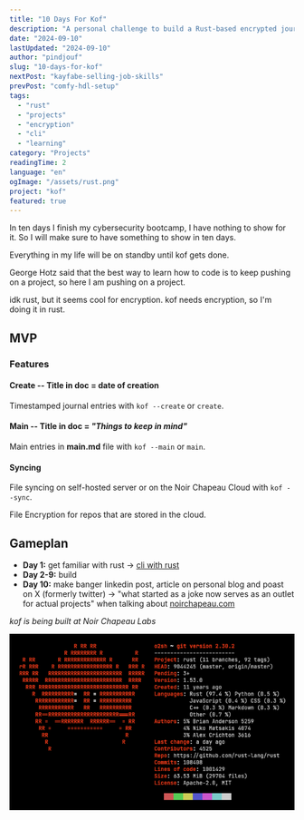 ```yaml
---
title: "10 Days For Kof"
description: "A personal challenge to build a Rust-based encrypted journaling tool in ten days, documenting the journey and learning process."
date: "2024-09-10"
lastUpdated: "2024-09-10"
author: "pindjouf"
slug: "10-days-for-kof"
nextPost: "kayfabe-selling-job-skills"
prevPost: "comfy-hdl-setup"
tags:
  - "rust"
  - "projects"
  - "encryption"
  - "cli"
  - "learning"
category: "Projects"
readingTime: 2
language: "en"
ogImage: "/assets/rust.png"
project: "kof"
featured: true
---
```


In ten days I finish my cybersecurity bootcamp, I have nothing to show for it.
So I will make sure to have something to show in ten days.

Everything in my life will be on standby until kof gets done.

George Hotz said that the best way to learn how to code is to keep pushing on a project, so here I am pushing on a project.

idk rust, but it seems cool for encryption. kof needs encryption, so I'm doing it in rust.

## MVP

### Features

#### Create -- Title in doc = date of creation

Timestamped journal entries with `kof --create` or `create`.

#### Main -- Title in doc = *"Things to keep in mind"*

Main entries in **main.md** file with `kof --main` or `main`.

#### Syncing

File syncing on self-hosted server or on the Noir Chapeau Cloud with `kof --sync`.

File Encryption for repos that are stored in the cloud.

## Gameplan

- **Day 1:** get familiar with rust -> [cli with rust](https://rust-cli.github.io/book/index.html)
- **Day 2-9:** build
- **Day 10:** make banger linkedin post, article on personal blog and poast on X (formerly twitter) -> "what started as a joke now serves as an outlet for actual projects" when talking about [noirchapeau.com](https://noirchapeau.com)

*kof is being built at Noir Chapeau Labs*

![rust neofetch](/assets/rust.png)
